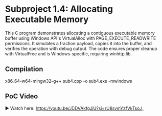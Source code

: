 # Subproject 1.4: Allocating Executable Memory

This C program demonstrates allocating a contiguous executable memory buffer using Windows API's VirtualAlloc with PAGE_EXECUTE_READWRITE permissions. It simulates a fraction payload, copies it into the buffer, and verifies the operation with debug output. The code ensures proper cleanup with VirtualFree and is Windows-specific, requiring winhttp.lib.

## Compilation
x86_64-w64-mingw32-g++ sub4.cpp -o sub4.exe  -mwindows

## PoC Video
▶ Watch here: https://youtu.be/JDDVAkfgJjU?si=rU8svmYzfVkTsoJ_
